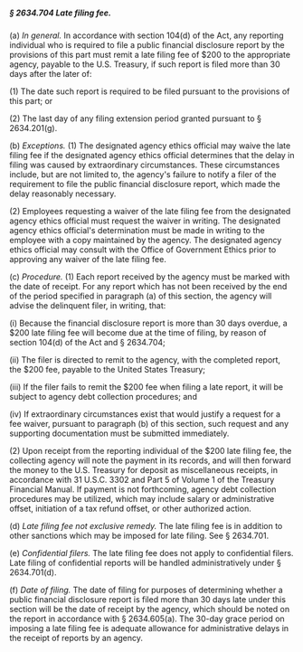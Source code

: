 ##### § 2634.704 Late filing fee. #####

(a) *In general.* In accordance with section 104(d) of the Act, any reporting individual who is required to file a public financial disclosure report by the provisions of this part must remit a late filing fee of $200 to the appropriate agency, payable to the U.S. Treasury, if such report is filed more than 30 days after the later of:

(1) The date such report is required to be filed pursuant to the provisions of this part; or

(2) The last day of any filing extension period granted pursuant to § 2634.201(g).

(b) *Exceptions.* (1) The designated agency ethics official may waive the late filing fee if the designated agency ethics official determines that the delay in filing was caused by extraordinary circumstances. These circumstances include, but are not limited to, the agency's failure to notify a filer of the requirement to file the public financial disclosure report, which made the delay reasonably necessary.

(2) Employees requesting a waiver of the late filing fee from the designated agency ethics official must request the waiver in writing. The designated agency ethics official's determination must be made in writing to the employee with a copy maintained by the agency. The designated agency ethics official may consult with the Office of Government Ethics prior to approving any waiver of the late filing fee.

(c) *Procedure.* (1) Each report received by the agency must be marked with the date of receipt. For any report which has not been received by the end of the period specified in paragraph (a) of this section, the agency will advise the delinquent filer, in writing, that:

(i) Because the financial disclosure report is more than 30 days overdue, a $200 late filing fee will become due at the time of filing, by reason of section 104(d) of the Act and § 2634.704;

(ii) The filer is directed to remit to the agency, with the completed report, the $200 fee, payable to the United States Treasury;

(iii) If the filer fails to remit the $200 fee when filing a late report, it will be subject to agency debt collection procedures; and

(iv) If extraordinary circumstances exist that would justify a request for a fee waiver, pursuant to paragraph (b) of this section, such request and any supporting documentation must be submitted immediately.

(2) Upon receipt from the reporting individual of the $200 late filing fee, the collecting agency will note the payment in its records, and will then forward the money to the U.S. Treasury for deposit as miscellaneous receipts, in accordance with 31 U.S.C. 3302 and Part 5 of Volume 1 of the Treasury Financial Manual. If payment is not forthcoming, agency debt collection procedures may be utilized, which may include salary or administrative offset, initiation of a tax refund offset, or other authorized action.

(d) *Late filing fee not exclusive remedy.* The late filing fee is in addition to other sanctions which may be imposed for late filing. See § 2634.701.

(e) *Confidential filers.* The late filing fee does not apply to confidential filers. Late filing of confidential reports will be handled administratively under § 2634.701(d).

(f) *Date of filing.* The date of filing for purposes of determining whether a public financial disclosure report is filed more than 30 days late under this section will be the date of receipt by the agency, which should be noted on the report in accordance with § 2634.605(a). The 30-day grace period on imposing a late filing fee is adequate allowance for administrative delays in the receipt of reports by an agency.